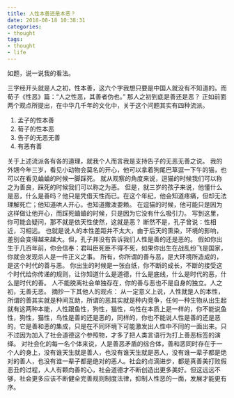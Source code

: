 ```yaml
---
title: 人性本善还是本恶？
date: 2018-08-18 10:38:31
categories:
- thought
tags:
- thought
- life
---
```

如题，说一说我的看法。
<!-- more -->
三字经开头就是人之初，性本善，这六个字我想只要是中国人就没有不知道的。而荀子《性恶》篇：“人之性恶，其善者伪也。”
那人之初到底是善还是恶？
正如前面两个观点所提出，在中华几千年的文化中，关于这个问题其实有四种流派。

1. 孟子的性本善
2. 荀子的性本恶
3. 告子的无恶无善
4. 有恶有善

关于上述流派各有各的道理，就我个人而言我是支持告子的无恶无善之说。
我的外甥今年三岁，看见小动物会莫名的开心，他可以拿着狗尾巴草逗一下午的猫，也可以在看见蛐蛐的时候一脚踩死。
就从观察的角度来说，逗猫的时候我们可以称之为善良，踩死的时候我们可以称之为恶。
但是，就三岁的孩子来说，他懂什么是恶，什么是善吗？他只是凭借天性而已。在这个年纪，他会知道疼痛，但却无法理解死亡；他知道哄人开心，也知道撒泼耍赖。
在逗猫的时候，他可能只是因为这样做让他开心，而踩死蛐蛐的时候，只是因为它没有什么吸引力。
写到这里，你可能会疑问，那不就是依天性使然，这就是恶？
断然不是，孔子曾说：性相近，习相远。
也就是说人的本性差距并不太大，由于后天的熏染，环境的影响，差别会变得越来越大。但，孔子并没有告诉我们人性是善的还是恶的。
假如你出生于几百年前，你会信奉：君叫臣死臣不得不死，如果你出生在战乱纷飞是国家，你就会发现杀人是一件正义之事。
所有，你所谓的善与恶，是大环境所造成的，是这个时代的善与恶。
你出生的时候是一张白纸，你不断的成长，不断的接受这个时代给你传递的规则，让你知道什么是道德，什么是底线，什么是时代的恶，什么是时代的善。
人不能脱离社会单独存在，你的善与恶也不是自身的独立。人之初，无善无恶。
摘抄一下其他人的观点：
从一定意义上说，人性就是人的本性，所谓的善其实就是种间互助，所谓的恶其实就是种内竞争，任何一种生物从出生起就有这两种本能，人性跟鱼性，狗性，猫性，鸟性在本质上是一样的，你不能说鱼性，狗性，猫性，鸟性是善的还是恶的，同样的，你也不能说人性是善的还是恶的，它是善和恶的集成，只是在不同环境下可能激发出人性中不同的一面出来。只不过因为加入了社会道德这个参照物，才多了把人类言语行为打上善恶标签的演绎。
对社会化的每一名个体来说，人是善恶矛盾的综合体，善和恶同时存在于一个人的身上，没有谁天生就是善人，也没有谁天生就是恶人，没有谁一辈子都是绝对的善人，也没有谁一辈子都是绝对的恶人。社会的点滴进步，都是真善美打败假恶丑的过程，人人有颗向善的心，社会道德才不断创造出更多美好。但这远远不够，社会更多应该不断健全完善规则制度法律，抑制人性恶的一面，发展才能更有序。
